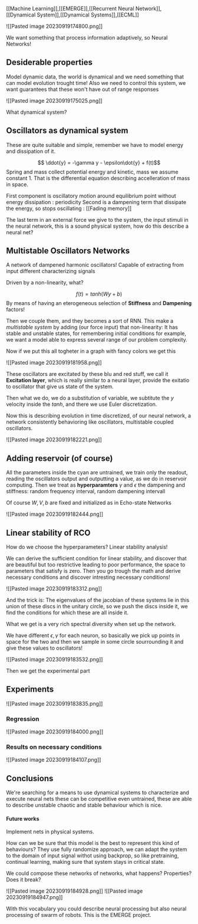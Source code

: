 [[Machine Learning]],[[EMERGE]],[[Recurrent Neural Network]], [[Dynamical System]],[[Dynamical Systems]],[[ECML]]

![[Pasted image 20230919174800.png]]

We want something that process information adaptively, so Neural Networks!

## Desiderable properties

Model dynamic data, the world is dynamical and we need something that can model evolution trought time!
Also we need to control this system, we want guarantees that these won't have out of range responses


![[Pasted image 20230919175025.png]]

What dynamical system? 

## Oscillators as dynamical system

These are quite suitable and simple, remember we have to model energy and dissipation of it.

$$ \ddot{y} = -\gamma y - \epsilon\dot{y} + f(t)$$
Spring and mass collect potential energy and kinetic, mass we assume constant 1. That is the differential equation describing accelleration of mass in space.

First component is oscillatory motion around equilibrium point without energy dissipation : periodicity
Second is a dampening term that dissipate the energy, so stops oscillating : [[Fading memory]]

The last term in an external force we give to the system, the input stimuli in the neural network, this is a sound physical system, how do this describe a neural net? 

## Multistable Oscillators Networks

A network of dampened harmonic oscillators!
Capable of extracting from input different characterizing signals

Driven by a non-linearity, what?

$$f(t) = tanh(Wy+b)$$
By means of having an eterogeneous selection of **Stiffness** and **Dampening** factors!

Then we couple them, and they becomes a sort of RNN. This make a *multistable system* by adding (our force input) that non-linearity: It has stable and unstable states, for remembering initial conditions for example, we want a model able to express several range of our problem complexity.

Now if we put this all togheter in a graph with fancy colors we get this

![[Pasted image 20230919181958.png]]

These oscillators are excitated by these blu and red stuff, we call it **Excitation layer**, which is really similar to a neural layer, provide the exitatio to oscillator that give us state of the system. 

Then what we do, we do a substitution of variable, we subtitute the $y$ velocity inside the $tanh$, and there we use Euler discretization.

Now this is describing evolution in time discretized, of our neural network, a network consistently behavioring like oscillators, multistable coupled oscillators.

![[Pasted image 20230919182221.png]]

## Adding reservoir (of course)

All the parameters inside the cyan are untrained, we train only the readout, reading the oscillators output and outputting a value, as we do in reservoir computing.
Then we treat as **hyperparamters** $\gamma$ and $\epsilon$ the dampening and stiffness: random frequency interval, random dampening intervall

Of course $W,V,b$ are fixed and initialized as in Echo-state Networks


![[Pasted image 20230919182444.png]]

## Linear stability of RCO

How do we choose the hyperparameters? Linear stability analysis!

We can derive the sufficient condition for linear stability, and discover that are beautiful but too restrictive leading to poor performance, the space to parameters that satisfy is zero. Then you go trough the math and derive necessary conditions and discover intresting necessary conditions!

![[Pasted image 20230919183312.png]]

And the trick is: The eigenvalues of the jacobian of these systems lie in this union of these discs in the unitary circle, so we push the discs inside it, we find the conditions for which these are all inside it. 

What we get is a very rich spectral diversity when set up the network.

We have different $\epsilon,\gamma$ for each neuron, so basically we pick up points in space for the two and then we sample in some circle sourrounding it and give these values to oscillators!

![[Pasted image 20230919183532.png]]

Then we get the experimental part

## Experiments

![[Pasted image 20230919183835.png]]
### Regression

![[Pasted image 20230919184000.png]]

### Results on necessary conditions
![[Pasted image 20230919184107.png]]


## Conclusions


We're searching for a means to use dynamical systems to characterize and execute neural nets these can be competitive even untrained, these are able to describe unstable chaotic and stable behaviour which is nice.
#### Future works

Implement nets in physical systems.

How can we be sure that this model is the best to represent this kind of behaviours? They use fully randomize approach, we can adapt the system to the domain of input signal withot using backprop, so like pretraining, continual learning, making sure that system stays in critical state. 

We could compose these networks of networks, what happens? Properties? Does it break? 

![[Pasted image 20230919184928.png]]
![[Pasted image 20230919184947.png]]

With this vocabulary you could describe neural processing but also neural processing of swarm of robots. This is the EMERGE project.
